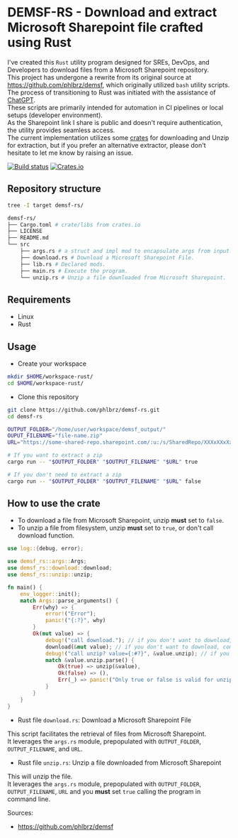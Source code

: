 # DEMSF-RS - Download and extract Microsoft Sharepoint file crafted using Rust

I've created this `Rust` utility program designed for SREs, DevOps, and Developers to download files from a Microsoft Sharepoint repository.  
This project has undergone a rewrite from its original source at <https://github.com/phlbrz/demsf>, which originally utilized `bash` utility scripts. The process of transitioning to Rust was initiated with the assistance of [ChatGPT](https://chat.openai.com/).  
These scripts are primarily intended for automation in CI pipelines or local setups (developer environment).  
As the Sharepoint link I share is public and doesn't require authentication, the utility provides seamless access.  
The current implementation utilizes some [crates](https://crates.io/) for downloading and Unzip for extraction, but if you prefer an alternative extractor, please don't hesitate to let me know by raising an issue.

[![Build status](https://github.com/phlbrz/demsf-rs/workflows/ci/badge.svg)](https://github.com/phlbrz/demsf-rs/actions)
[![Crates.io](https://img.shields.io/crates/v/demsf-rs)](https://crates.io/crates/demsf-rs)

## Repository structure

```bash
tree -I target demsf-rs/

demsf-rs/
├── Cargo.toml # crate/libs from crates.io
├── LICENSE
├── README.md
└── src
    ├── args.rs # a struct and impl mod to encapsulate args from input.
    ├── download.rs # Download a Microsoft Sharepoint File.
    ├── lib.rs # Declared mods.
    ├── main.rs # Execute the program.
    └── unzip.rs # Unzip a file downloaded from Microsoft Sharepoint.
```

## Requirements

- Linux
- Rust

## Usage

- Create your workspace

```bash
mkdir $HOME/workspace-rust/
cd $HOME/workspace-rust/
```

- Clone this repository

```bash
git clone https://github.com/phlbrz/demsf-rs.git
cd demsf-rs

OUTPUT_FOLDER="/home/user/workspace/demsf_output/"
OUPUT_FILENAME="file-name.zip"
URL="https://some-shared-repo.sharepoint.com/:u:/s/SharedRepo/XXXxXXxXxXxXxxXxXxxxxxxXXx1xxxx2X3X4XxxxXXxXXX?e=XXxxX1"

# If you want to extract a zip
cargo run -- "$OUTPUT_FOLDER" "$OUTPUT_FILENAME" "$URL" true

# If you don't need to extract a zip
cargo run -- "$OUTPUT_FOLDER" "$OUTPUT_FILENAME" "$URL" false
```

## How to use the crate

- To download a file from Microsoft Sharepoint, unzip **must** set to `false`.
- To unzip a file from filesystem, unzip **must** set to `true`, or don't call download function.

```rust
use log::{debug, error};

use demsf_rs::args::Args;
use demsf_rs::download::download;
use demsf_rs::unzip::unzip;

fn main() {
    env_logger::init();
    match Args::parse_arguments() {
        Err(why) => {
            error!("Error");
            panic!("{:?}", why)
        }
        Ok(mut value) => {
            debug!("call download."); // if you don't want to download, comment this line.
            download(&mut value); // if you don't want to download, comment this line.
            debug!("call unzip? value={:#?}", &value.unzip); // if you want to unzip, set true
            match &value.unzip.parse() {
                Ok(true) => unzip(&value),
                Ok(false) => (),
                Err(_) => panic!("Only true or false is valid for unzip option."),
            }
        }
    }
}
```

- Rust file `download.rs`: Download a Microsoft Sharepoint File

This script facilitates the retrieval of files from Microsoft Sharepoint.  
It leverages the `args.rs` module, prepopulated with `OUTPUT_FOLDER`, `OUTPUT_FILENAME`, and `URL`.  

- Rust file `unzip.rs`: Unzip a file downloaded from Microsoft Sharepoint

This will unzip the file.  
It leverages the `args.rs` module, prepopulated with `OUTPUT_FOLDER`, `OUTPUT_FILENAME`, `URL` and you **must** set `true` calling the program in command line.

Sources:

- <https://github.com/phlbrz/demsf>
